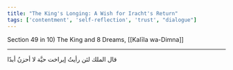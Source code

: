 ```yaml
---
title: "The King's Longing: A Wish for Iracht's Return"
tags: ['contentment', 'self-reflection', 'trust', "dialogue"]
---
```


 Section 49 in 10) The King and 8 Dreams, [[Kalīla wa-Dimna]]

---
قال الملك لئن رأيتُ إيراخت حيَّة لا أحزنُ أبدًا
